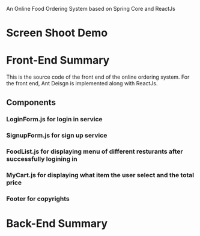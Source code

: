 An Online Food Ordering System based on Spring Core and ReactJs

# Screen Shoot Demo 

# Front-End Summary

This is the source code of the front end of the online ordering system.
For the front end, Ant Deisgn is implemented along with ReactJs. 

## Components
### LoginForm.js for login in service
### SignupForm.js for sign up service
### FoodList.js for displaying menu of different resturants after successfully logining in 
###  MyCart.js for displaying what item the user select and the total price
### Footer for copyrights

# Back-End Summary

